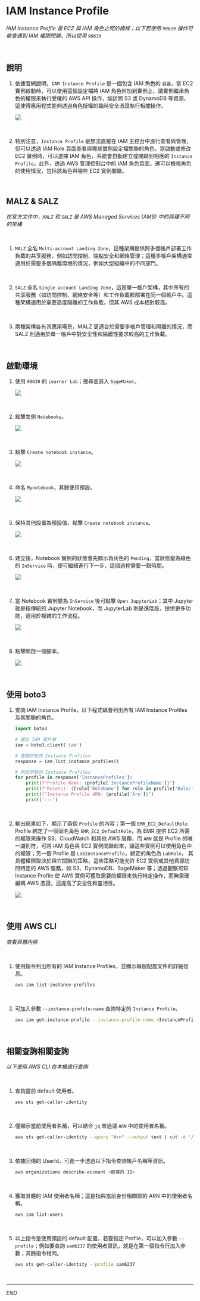 # IAM Instance Profile

_IAM Instance Profile 是 EC2 與 IAM 角色之間的橋樑；以下若使用 `90629` 操作可能會遇到 IAM 權限問題，所以使用 `90630`_

<br>

## 說明

1. 依據官網說明，`IAM Instance Profile` 是一個包含 IAM 角色的 `容器`，當 EC2 實例啟動時，可以使用這個設定檔將 IAM 角色附加到實例上，讓實例繼承角色的權限來執行受權的 AWS API 操作，如訪問 S3 或 DynamoDB 等資源，這使得應用程式能夠透過角色授權的臨時安全憑證執行相關操作。

    ![](images/img_84.png)

<br>

2. 特別注意，`Instance Profile` 是無法直接在 IAM 主控台中進行查看與管理，但可以透過 IAM Role 頁面查看與哪些實例設定檔關聯的角色，當啟動或修改 EC2 實例時，可以選擇 IAM 角色，系統會自動建立或關聯到相應的 `Instance Profile`。此外，透過 AWS 管理控制台中的 IAM 角色頁面，還可以檢視角色的使用情況，包括該角色與哪些 EC2 實例關聯。

<br>

## MALZ & SALZ

_在官方文件中，`MALZ` 和 `SALZ` 是 AWS Managed Services (AMS) 中的兩種不同的架構_

<br>

1. `MALZ` 全名 `Multi-account Landing Zone`，這種架構提供跨多個帳戶部署工作負載的共享服務，例如訪問控制、端點安全和網絡管理；這種多帳戶架構通常適用於需要多個隔離環境的情況，例如大型組織中的不同部門。

<br>

2. `SALZ` 全名 `Single-account Landing Zone`，這是單一帳戶架構，其中所有的共享服務（如訪問控制、網絡安全等）和工作負載都部署在同一個帳戶中。這種架構適用於需要高度隔離的工作負載，但其 AWS 成本相對較高。

<br>

3. 兩種架構各有其應用場景，MALZ 更適合於需要多帳戶管理和隔離的情況，而 SALZ 則適用於單一帳戶中對安全性和隔離性要求較高的工作負載。

<br>

## 啟動環境

1. 使用 `90630` 的 `Learner Lab`；搜尋並進入 `SageMaker`。

    ![](images/img_41.png)

<br>

2. 點擊左側 `Notebooks`。

    ![](images/img_42.png)

<br>

3. 點擊 `Create notebook instance`。

    ![](images/img_43.png)

<br>

4. 命名 `Mynotebook`，其餘使用預設。

    ![](images/img_44.png)

<br>

5. 保持其他設置為預設值，點擊 `Create notebook instance`。

    ![](images/img_46.png)

<br>

6. 建立後，Notebook 實例的狀態會先顯示為灰色的 `Pending`，當狀態變為綠色的 `InService` 時，便可繼續進行下一步，這個過程需要一點時間。

    ![](images/img_47.png)

<br>

7. 當 Notebook 實例變為 `InService` 後可點擊 `Open JupyterLab`；其中 Jupyter 就是指傳統的 Jupyter Notebook，而 JupyterLab 則是進階版，提供更多功能，適用於複雜的工作流程。

    ![](images/img_48.png)

<br>

8. 點擊開啟一個腳本。

    ![](images/img_49.png)

<br>

## 使用 boto3

1. 查詢 IAM Instance Profile，以下程式碼會列出所有 IAM Instance Profiles 及其關聯的角色。

    ```python
    import boto3

    # 建立 IAM 客戶端
    iam = boto3.client('iam')

    # 查詢所有的 Instance Profiles
    response = iam.list_instance_profiles()

    # 列出所有的 Instance Profiles
    for profile in response['InstanceProfiles']:
        print(f"Profile Name: {profile['InstanceProfileName']}")
        print(f"Role(s): {[role['RoleName'] for role in profile['Roles']]}")
        print(f"Instance Profile ARN: {profile['Arn']}")
        print('---')
    ```

<br>

2. 輸出結果如下，顯示了兩個 `Profile` 的內容；第一個 `EMR_EC2_DefaultRole`  Profile 綁定了一個同名角色 `EMR_EC2_DefaultRole`，為 EMR 提供 EC2 所需的權限來操作 S3、CloudWatch 和其他 AWS 服務，而 `ARN` 就是 Profile 的唯一識別符，可將 IAM 角色與 EC2 實例關聯起來，讓這些實例可以使用角色中的權限；另一個 Profile 是 `LabInstanceProfile`，綁定的角色為 `LabRole`， 其具體權限取決於與它關聯的策略，這些策略可能允許 EC2 實例或其他資源訪問特定的 AWS 服務，如 S3、DynamoDB、SageMaker 等；透過觀察可知 Instance Profile 使 AWS 實例可獲取需要的權限來執行特定操作，而無需硬編碼 AWS 憑證，這提高了安全性和靈活性。

    ![](images/img_50.png)

<br>

## 使用 AWS CLI

_查看具體內容_

<br>

1. 使用指令列出所有的 IAM Instance Profiles，並顯示每個配置文件的詳細信息。

    ```bash
    aws iam list-instance-profiles
    ```

<br>

2. 可加入參數 `--instance-profile-name` 查詢特定的 `Instance Profile`。

    ```bash
    aws iam get-instance-profile --instance-profile-name <InstanceProfileName>
    ```

<br>

## 相關查詢相關查詢

_以下使用 AWS CLI 在本機進行查詢_

<br>

1. 查詢當前 default 使用者。

    ```bash
    aws sts get-caller-identity
    ```

<br>

2. 僅顯示當前使用者名稱，可以結合 `jq` 來過濾 `ARN` 中的使用者名稱。

    ```bash
    aws sts get-caller-identity --query "Arn" --output text | cut -d '/' -f 2
    ```

<br>

3. 依據回傳的 UserId，可進一步透過以下指令查詢帳戶名稱等資訊。

    ```bash
    aws organizations describe-account <取得的 ID>
    ```

<br>

4. 獲取具體的 IAM 使用者名稱；這是指與當前身份相關聯的 ARN 中的使用者名稱。

    ```bash
    aws iam list-users
    ```

<br>

5. 以上指令是使用預設的 default 配置，若要指定 Profile，可以加入參數 `--profile`；例如要查詢 `sam6237` 的使用者資訊，就是在第一個指令行加入參數；其餘指令相同。

    ```bash
    aws sts get-caller-identity --profile sam6237
    ```

<br>

___

_END_